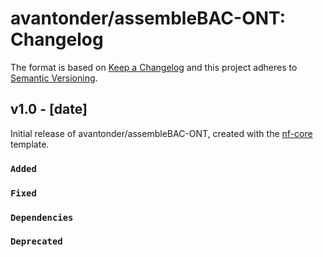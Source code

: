# avantonder/assembleBAC-ONT: Changelog

The format is based on [Keep a Changelog](https://keepachangelog.com/en/1.0.0/)
and this project adheres to [Semantic Versioning](https://semver.org/spec/v2.0.0.html).

## v1.0 - [date]

Initial release of avantonder/assembleBAC-ONT, created with the [nf-core](https://nf-co.re/) template.

### `Added`

### `Fixed`

### `Dependencies`

### `Deprecated`
